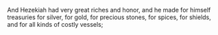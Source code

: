 And Hezekiah had very great riches and honor, and he made for himself treasuries for silver, for gold, for precious stones, for spices, for shields, and for all kinds of costly vessels;
